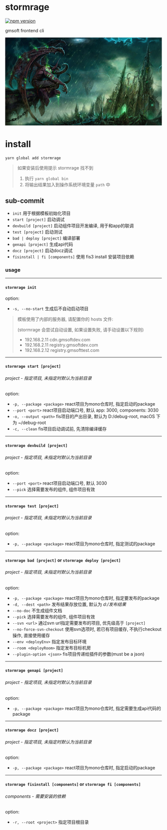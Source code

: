 # stormrage

[![npm version](https://img.shields.io/npm/v/stormrage.svg?style=flat-square)](https://www.npmjs.com/package/stormrage)

gmsoft frontend cli

![Illidan Stormrage](img/Illidan%20Stormrage.jpg)

# install

`yarn global add stormrage`

> 如果安装后使用提示 stormrage 找不到
> 1. 执行 `yarn global bin`
> 2. 将输出结果加入到操作系统环境变量 `path` 中

## sub-commit

- `init` 用于根据模板初始化项目
- `start [project]`  启动调试
- `devbuild [project]` 启动组件项目开发编译, 用于和app的联调
- `test [project]`  启动测试
- `bad | deploy [project]`  编译部署
- `genapi [project]`  生成api代码
- `docz [project]`  启动docz调试
- `fisinstall | fi [components]` 使用 fis3 install 安装项目依赖

### usage

---

#### `stormrage init`

option:
* `-s, --no-start` 生成后不自动启动项目

> 模板使用了内部的服务器, 请配置你的 hosts 文件:
>
> (stormrage 会尝试自动设置, 如果设置失败, 请手动设置以下规则)
>
> - 192.168.2.11 cdn.gmsoftdev.com
> - 192.168.2.11 registry.gmsoftdev.com
> - 192.168.2.12 registry.gmsofttest.com

---

#### `stormrage start [project]`

###### project - 指定项目, 未指定时默认为当前目录

option:
* `-p, --package <package>`  react项目为mono仓库时, 指定启动的package
* `--port <port>`  react项目启动端口号, 默认 app: 3000, components: 3030
* `-o, --output <path>`  fis项目的产出目录, 默认为 D:/debug-root, macOS 下为 ~/debug-root
* `-c, --clean`  fis项目启动调试前, 先清除编译缓存

---

#### `stormrage devbuild [project]`

###### project - 指定项目, 未指定时默认为当前目录

option:
* `--port <port>` react项目启动端口号, 默认 3030
* `--pick` 选择需要发布的组件, 组件项目有效

---

#### `stormrage test [project]`

###### project - 指定项目, 未指定时默认为当前目录

option:
* `-p, --package <package>`  react项目为mono仓库时, 指定测试的package

---

#### `stormrage bad [project]` or `stormrage deploy [project]`

###### project - 指定项目, 未指定时默认为当前目录

option:
* `-p, --package <package>` react项目为mono仓库时, 指定要发布的package
* `-d, --dest <path>` 发布结果存放位置, 默认为 *d:/发布结果*
* `--no-doc` 不生成组件文档
* `--pick` 选择需要发布的组件, 组件项目有效
* `--svn <url>` 通过svn url指定需要发布的项目, 优先级高于 `[project]`
* `--no-force-svn-checkout` 使用svn选项时, 若已有项目缓存, 不执行checkout操作, 直接使用缓存
* `--env <deployEnv>` 指定发布目标环境
* `--room <deployRoom>` 指定发布目标机房
* `--plugin-option <json>` fis项目传递给插件的参数(must be a json)

---

#### `stormrage genapi [project]`

###### project - 指定项目, 未指定时默认为当前目录

option:
* `-p, --package <package>`  react项目为mono仓库时, 指定需要生成api代码的package

---

#### `stormrage docz [project]`

###### project - 指定项目, 未指定时默认为当前目录

option:
* `-p, --package <package>`  react项目为mono仓库时, 指定启动的package

---

#### `stormrage fisinstall [components]` or `stormrage fi [components]`

###### components - 需要安装的依赖

option:
* `-r, --root <project>` 指定项目根目录